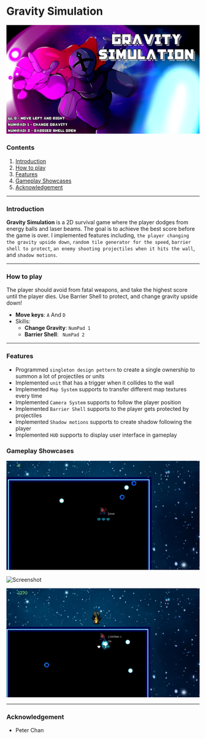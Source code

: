 # Gravity Simulation

![Screenshot](https://github.com/TheJimmyGod/Gravity-Simulation/blob/JimmyGod/Game/Documents/Gravity_Simulation.png)

### Contents
1. [Introduction](https://github.com/TheJimmyGod/Gravity-Simulation#introduction)
2. [How to play](https://github.com/TheJimmyGod/Gravity-Simulation#how-to-play)
3. [Features](https://github.com/TheJimmyGod/Gravity-Simulation#features)
4. [Gameplay Showcases](https://github.com/TheJimmyGod/Gravity-Simulation#gameplay-showcases)
5. [Acknowledgement](https://github.com/TheJimmyGod/Gravity-Simulation#acknowledgement)

---

### Introduction
**Gravity Simulation** is a 2D survival game where the player dodges from energy balls and laser beams. The goal is to achieve the best score before the game is over. I implemented features including,  ```the player changing the gravity upside down```, ```random tile generator for the speed```, ```barrier shell to protect```, ```an enemy shooting projectiles when it hits the wall```, and ```shadow motions```.

---

### How to play
The player should avoid from fatal weapons, and take the highest score until the player dies. Use Barrier Shell to protect, and change gravity upside down!

- **Move keys**: ```A``` And ```D```
- Skills:
  - **Change Gravity**: ```NumPad 1```
  - **Barrier Shell**: ``` NumPad 2```

---

### Features
- Programmed ```singleton design pettern``` to create a single ownership to summon a lot of projectiles or units
- Implemented ```unit``` that has a trigger when it collides to the wall
- Implemented ```Map System``` supports to transfer different map textures every time
- Implemented ```Camera System``` supports to follow the player position
- Implemented ```Barrier Shell``` supports to the player gets protected by projectiles
- Implemented ```Shadow motions``` supports to create shadow following the player
- Implemented ```HUD``` supports to display user interface in gameplay

### Gameplay Showcases
![Screenshot](https://github.com/TheJimmyGod/Gravity-Simulation/blob/JimmyGod/Game/Documents/First759455729840.gif)

![Screenshot](https://github.com/TheJimmyGod/Gravity-Simulation/blob/JimmyGod/Game/Documents/Second762313422709.gif)

![Screenshot](https://github.com/TheJimmyGod/Gravity-Simulation/blob/JimmyGod/Game/Documents/Third764313582186.gif)

---

### Acknowledgement
- Peter Chan
